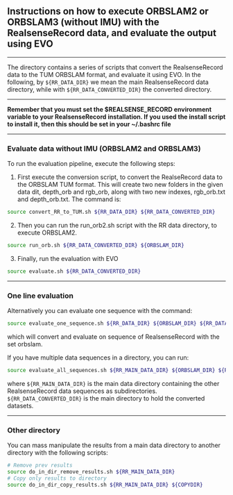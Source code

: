 ## Instructions on how to execute ORBSLAM2 or ORBSLAM3 (without IMU) with the RealsenseRecord data, and evaluate the output using EVO
----
The directory contains a series of scripts that convert the RealsenseRecord data to the TUM ORBSLAM format, and evaluate it using EVO. 
In the following, by ```${RR_DATA_DIR}``` we mean the main RealsenseRecord data directory, while with ```${RR_DATA_CONVERTED_DIR}``` the converted directory. 
***
**Remember that you must set the $REALSENSE_RECORD environment variable to your RealsenseRecord installation. If you used the install script to install it, then this should be set in your ~/.bashrc file**
***

### Evaluate data without IMU (ORBSLAM2 and ORBSLAM3)
To run the evaluation pipeline, execute the following steps:
1. First execute the conversion script, to convert the RealseRecord data to the ORBSLAM TUM format. This will create two new folders in the given data dit, depth_orb and rgb_orb, along with two new indexes, rgb_orb.txt and depth_orb.txt. The command is: 

```bash
source convert_RR_to_TUM.sh ${RR_DATA_DIR} ${RR_DATA_CONVERTED_DIR}
```
2. Then you can run the run_orb2.sh script with the RR data directory, to execute ORBSLAM2.
```bash
source run_orb.sh ${RR_DATA_CONVERTED_DIR} ${ORBSLAM_DIR}
```
3. Finally, run the evaluation with EVO
```bash
source evaluate.sh ${RR_DATA_CONVERTED_DIR}
```
***
### One line evaluation
Alternatively you can evaluate one sequence with the command:
```bash
source evaluate_one_sequence.sh ${RR_DATA_DIR} ${ORBSLAM_DIR} ${RR_DATA_CONVERTED_DIR}
```
which will convert and evaluate on sequence of RealsenseRecord with the set orbslam.

If you have multiple data sequences in a directory, you can run:
```bash
source evaluate_all_sequences.sh ${RR_MAIN_DATA_DIR} ${ORBSLAM_DIR} ${RR_MAIN_DATA_CONVERTED_DIR}
```
where ```${RR_MAIN_DATA_DIR}``` is the main data directory containing the other RealsenseRecord data sequences as subdirectories. ```${RR_DATA_CONVERTED_DIR}``` is the main directory to hold the converted datasets. 

***
### Other directory

You can mass manipulate the results from a main data directory to another directory with the following scripts:
```bash
# Remove prev results
source do_in_dir_remove_results.sh ${RR_MAIN_DATA_DIR}
# Copy only results to directory
source do_in_dir_copy_results.sh ${RR_MAIN_DATA_DIR} ${COPYDIR}
``` 